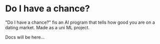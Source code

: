 # Do I have a chance?

"Do I have a chance?" fis an AI program that tells how good you are on a dating market. Made as a uni ML project.

Docs will be here...

